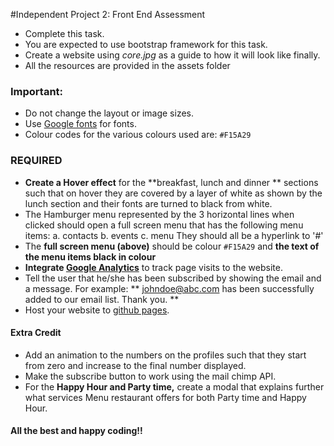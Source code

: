 #Independent Project 2: Front End Assessment

- Complete this task.
- You are expected to use bootstrap framework for this task.
- Create a website using *core.jpg* as a guide to how it will look like finally.
- All the resources are provided in the assets folder


### Important:
- Do not change the layout or image sizes.
- Use [Google fonts](https://www.google.com/fonts) for fonts.
- Colour codes for the various colours used are:  `#F15A29`


### REQUIRED
 -  **Create a Hover effect** for the **breakfast, lunch and dinner ** sections such that on hover they are covered by a layer of white as shown by the lunch section and their fonts are turned to black from white.
 - The Hamburger menu represented by the 3 horizontal lines when clicked should open a full screen menu that has the following menu items:
       a. contacts
       b. events
       c. menu
  They should all be a hyperlink to '#'
 - The **full screen menu (above)** should be colour `#F15A29` and **the text of the menu items black in colour**
 - **Integrate [Google Analytics](https://analytics.google.com "Google Analytics")** to track page visits to the website.
 - Tell the user that he/she has been subscribed by showing the email and a message. For example:
  ** johndoe@abc.com has been successfully added to our email list. Thank you. **
 - Host your website to [github pages](https://pages.github.com/ "Github Pages").

#### Extra Credit
 - Add an animation to the numbers on the profiles such that they start from zero and increase to the final number displayed.
 - Make the subscribe button to work using the mail chimp API.
 - For the **Happy Hour and Party time,** create a modal that explains further what services Menu restaurant offers for both Party time and Happy Hour.

#### All the best and happy coding!!
